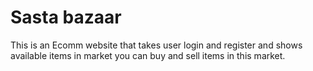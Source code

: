 # Sasta bazaar

This is an Ecomm website that takes user login and register and shows available items in market you can buy and sell items in this market.
